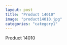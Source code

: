 ```yaml
---
layout: post
title: "Product 14010"
image: "product14010.jpg"
categories: "category1"
---
```

Product 14010
